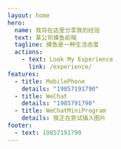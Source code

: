 ```yaml
---
layout: home
hero:
  name: 我将在这里分享我的经验
  text: 某公司摸鱼前端
  tagline: 摸鱼是一种生活态度
  actions: 
    - text: Look My Experience
      link: /experience/
features:
  - title: MobilePhone
    details: "19857191790"
  - title: WeChat
    details: "1985791790"
  - title: WeChatMiniProgram
    details: 我正在尝试插入图片
footer:
  - text: 19857191790
---
```


<style>
  .VPHero .container .main .name,
  .VPHero .container .main .text,
  .VPHero .container .main .tagline{
    max-width: unset;
    width: 100%;
  }
</style>